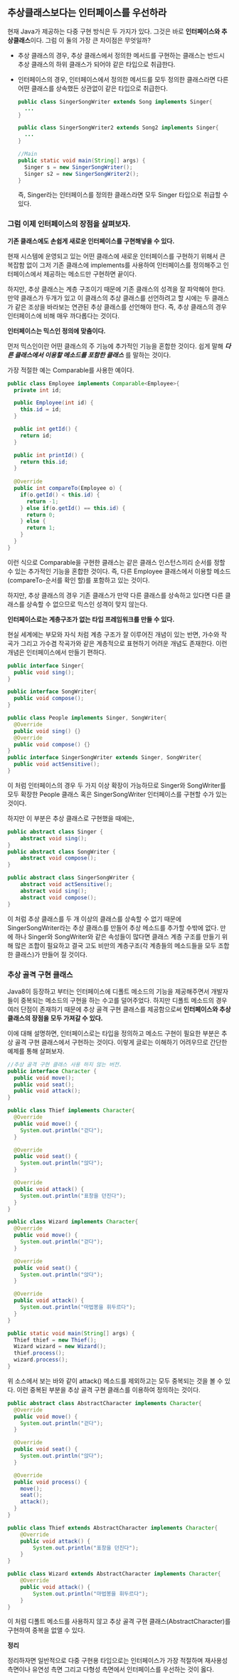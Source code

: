 ## 추상클래스보다는 인터페이스를 우선하라

현재 Java가 제공하는 다중 구현 방식은 두 가지가 있다. 그것은 바로 **인터페이스와 추상클래스**이다. 그럼 이 둘의 가장 큰 차이점은 무엇일까?
- 추상 클래스의 경우, 추상 클래스에서 정의한 메서드를 구현하는 클래스는 반드시 추상 클래스의 하위 클래스가 되어야 같은 타입으로 취급한다.

- 인터페이스의 경우, 인터페이스에서 정의한 메서드를 모두 정의한 클래스라면 다른 어떤 클래스를 상속했든 상관없이 같은 타입으로 취급한다.

  ~~~java
  public class SingerSongWriter extends Song implements Singer{
    ...
  }
  
  public class SingerSongWriter2 extends Song2 implements Singer{
  	...
  }
  
  //Main
  public static void main(String[] args) {
    Singer s = new SingerSongWriter();
    Singer s2 = new SingerSongWriter2();
  }
  ~~~

  즉, Singer라는 인터페이스를 정의한 클래스라면 모두 Singer 타입으로 취급할 수 있다.

### **그럼 이제 인터페이스의 장점을 살펴보자.**

**기존 클래스에도 손쉽게 새로운 인터페이스를 구현해넣을 수 있다.**

현재 시스템에 운영되고 있는 어떤 클래스에 새로운 인터페이스를 구현하기 위해서 큰 복잡함 없이 그저 기존 클래스에 implements를 사용하여 인터페이스를 정의해주고 인터페이스에서 제공하는 메소드만 구현하면 끝이다.

하지만, 추상 클래스는 계층 구조이기 때문에 기존 클래스의 성격을 잘 파악해야 한다. 만약 클래스가 두개가 있고 이 클래스의 추상 클래스를 선언하려고 할 시에는 두 클래스가 같은 조상을 바라보는 연관된 추상 클래스를 선언해야 한다. 즉, 추상 클래스의 경우 인터페이스에 비해 매우 까다롭다는 것이다.



**인터페이스는 믹스인 정의에 맞춤이다.**

먼저 믹스인이란 어떤 클래스의 주 기능에 추가적인 기능을 혼합한 것이다. 쉽게 말해 ***다른 클래스에서 이용할 메소드를 포함한 클래스*** 를 말하는 것이다.

가장 적절한 예는 Comparable를 사용한 예이다.

~~~java
public class Employee implements Comparable<Employee>{
  private int id;

  public Employee(int id) {
    this.id = id;
  }

  public int getId() {
    return id;
  }

  public int printId() {
    return this.id;
  }
    
  @Override
  public int compareTo(Employee o) {
    if(o.getId() < this.id) {
      return -1;
    } else if(o.getId() == this.id) {
      return 0;
    } else {
      return 1;
    }
  }
}
~~~

이런 식으로 Comparable을 구현한 클래스는 같은 클래스 인스턴스끼리 순서를 정할 수 있는 추가적인 기능을 혼합한 것이다. 즉, 다른 Employee 클래스에서 이용할 메소드(compareTo-순서를 확인 할)를 포함하고 있는 것이다.

하지만, 추상 클래스의 경우 기존 클래스가 만약 다른 클래스를 상속하고 있다면 다른 클래스를 상속할 수 없으므로 믹스인 성격이 맞지 않는다.



**인터페이스로는 계층구조가 없는 타입 프레임워크를 만들 수 있다.**

현실 세계에는 부모와 자식 처럼 계층 구조가 잘 이루어진 개념이 있는 반면, 가수와 작곡가 그리고 가수겸 작곡가와 같은 계층적으로 표현하기 어려운 개념도 존재한다. 이런 개념은 인터페이스에서 만들기 편하다.

~~~java
public interface Singer{
  public void sing();
}

public interface SongWriter{
  public void compose();
}

public class People implements Singer, SongWriter{
  @Override
  public void sing() {}
  @Override
  public void compose() {}
}
public interface SingerSongWriter extends Singer, SongWriter{
  public void actSensitive();
}
~~~

이 처럼 인터페이스의 경우 두 가지 이상 확장이 가능하므로 Singer와 SongWriter를 모두 확장한 People 클래스 혹은 SingerSongWriter 인터페이스를 구현할 수가 있는 것이다.

하지만 이 부분은 추상 클래스로 구현했을 때에는,

~~~java
public abstract class Singer {
    abstract void sing();
}
public abstract class SongWriter {
    abstract void compose();
}

public abstract class SingerSongWriter {
    abstract void actSensitive();
    abstract void sing();
    abstract void compose();
}
~~~

이 처럼 추상 클래스를 두 개 이상의 클래스를 상속할 수 없기 때문에 SingerSongWriter라는 추상 클래스를 만들어 추상 메소드를 추가할 수밖에 없다. 만에 하나 Singer와 SongWriter와 같은 속성들이 많다면 클래스 계층 구조를 만들기 위해 많은 조합이 필요하고 결국 고도 비만의 계층구조(각 계층들의 메소드들을 모두 조합한 클래스)가 만들어 질 것이다.

### 추상 골격 구현 클래스

Java8이 등장하고 부터는 인터페이스에 디폴트 메소드의 기능을 제공해주면서 개발자들이 중복되는 메소드의 구현을 하는 수고를 덜어주었다. 하지만 디폴트 메소드의 경우 여러 단점이 존재하기 때문에 추상 골격 구현 클래스를 제공함으로써 **인터페이스와 추상 클래스의 장점을 모두 가져갈 수 있다.**

이에 대해 설명하면, 인터페이스로는 타입을 정의하고 메소드 구현이 필요한 부분은 추상 골격 구현 클래스에서 구현하는 것이다. 이렇게 글로는 이해하기 어려우므로 간단한 예제를 통해 살펴보자.

~~~java
//추상 골격 구현 클래스 사용 하지 않는 버전.
public interface Character {
  public void move();
  public void seat();
  public void attack();
}

public class Thief implements Character{
  @Override
  public void move() {
    System.out.println("걷다");
  }

  @Override
  public void seat() {
    System.out.println("앉다");
  }

  @Override
  public void attack() {
    System.out.println("표창을 던진다");
  }	
}

public class Wizard implements Character{
  @Override
  public void move() {
    System.out.println("걷다");
  }

  @Override
  public void seat() {
    System.out.println("앉다");
  }

  @Override
  public void attack() {
    System.out.println("마법봉을 휘두르다");
  }
}

public static void main(String[] args) {
  Thief thief = new Thief();
  Wizard wizard = new Wizard();
  thief.process();
  wizard.process();
}
~~~

위 소스에서 보는 바와 같이 attack() 메소드를 제외하고는 모두 중복되는 것을 볼 수 있다. 이런 중복된 부분을 추상 골격 구현 클래스를 이용하여 정의하는 것이다.

~~~java
public abstract class AbstractCharacter implements Character{
  @Override
  public void move() {
    System.out.println("걷다");
  }

  @Override
  public void seat() {
    System.out.println("앉다");
  }

  @Override
  public void process() {
    move();
    seat();
    attack();
  }
}

public class Thief extends AbstractCharacter implements Character{
    @Override
    public void attack() {
        System.out.println("표창을 던진다");
    }
}

public class Wizard extends AbstractCharacter implements Character{
    @Override
    public void attack() {
        System.out.println("마법봉을 휘두르다");
    }
}
~~~

이 처럼 디폴트 메소드를 사용하지 않고 추상 골격 구현 클래스(AbstractCharacter)를 구현하여 중복을 없앨 수 있다.

**정리**

정리하자면 일반적으로 다중 구현용 타입으로는 인터페이스가 가장 적절하며 재사용성 측면이나 유연성 측면 그리고 다형성 측면에서 인터페이스를 우선하는 것이 옳다.



